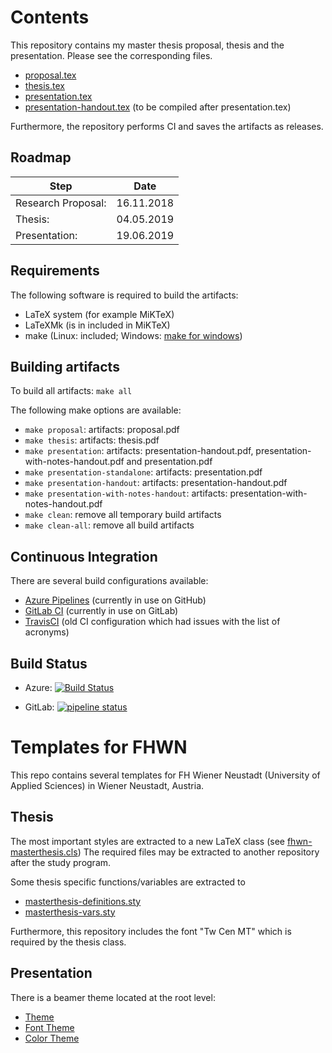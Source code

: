 # Contents
This repository contains my master thesis proposal, thesis and the presentation.
Please see the corresponding files.
 * [proposal.tex](proposal.tex)
 * [thesis.tex](thesis.tex)
 * [presentation.tex](presentation.tex)
 * [presentation-handout.tex](presentation-handout.tex) (to be compiled after presentation.tex)

Furthermore, the repository performs CI and saves the artifacts as releases.

## Roadmap

| Step              | Date       |
|-------------------|------------|
| Research Proposal: | 16.11.2018 |
| Thesis:            | 04.05.2019 |
| Presentation:      | 19.06.2019 |

## Requirements
The following software is required to build the artifacts:

 * LaTeX system (for example MiKTeX)
 * LaTeXMk (is in included in MiKTeX)
 * make (Linux: included; Windows: [make for windows](http://gnuwin32.sourceforge.net/packages/make.htm))

## Building artifacts
To build all artifacts: `make all`

The following make options are available:
 * `make proposal`: artifacts: proposal.pdf
 * `make thesis`: artifacts: thesis.pdf
 * `make presentation`: artifacts: presentation-handout.pdf, presentation-with-notes-handout.pdf and presentation.pdf
 * `make presentation-standalone`: artifacts: presentation.pdf 
 * `make presentation-handout`: artifacts: presentation-handout.pdf
 * `make presentation-with-notes-handout`: artifacts: presentation-with-notes-handout.pdf
 * `make clean`: remove all temporary build artifacts
 * `make clean-all`: remove all build artifacts

## Continuous Integration
There are several build configurations available:
* [Azure Pipelines](azure-pipelines.yml) (currently in use on GitHub)
* [GitLab CI](.gitlab-ci.yml) (currently in use on GitLab)
* [TravisCI](.travis.yml) (old CI configuration which had issues with the list of acronyms)

## Build Status
* Azure: [![Build Status](https://dev.azure.com/kource/FHWN/_apis/build/status/mrdavidkovacs.MasterThesis?branchName=master)](https://dev.azure.com/kource/FHWN/_build/latest?definitionId=13&branchName=master)

* GitLab: [![pipeline status](https://gitlab.com/mr.david.kovacs/MasterThesis/badges/master/pipeline.svg)](https://gitlab.com/mr.david.kovacs/MasterThesis/commits/master)

# Templates for FHWN

This repo contains several templates for FH Wiener Neustadt (University of Applied Sciences) in Wiener Neustadt, Austria.

## Thesis
The most important styles are extracted to a new LaTeX class (see [fhwn-masterthesis.cls](includes/fhwn-masterthesis.cls))
The required files may be extracted to another repository after the study program.

Some thesis specific functions/variables are extracted to 
* [masterthesis-definitions.sty](includes/masterthesis-definitions.sty)
* [masterthesis-vars.sty](includes/masterthesis-vars.sty)

Furthermore, this repository includes the font "Tw Cen MT" which is required by the thesis class.

## Presentation

There is a beamer theme located at the root level:
 * [Theme](beamerthemeFHWN.sty)
 * [Font Theme](beamerfontthemeFHWN.sty)
 * [Color Theme](beamercolorthemeFHWN.sty)